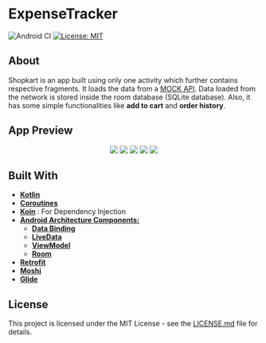 # ExpenseTracker

![Android CI](https://github.com/siddheshkothadi/Shopkart/workflows/Android%20CI/badge.svg)
[![License: MIT](https://img.shields.io/badge/License-MIT-yellow.svg)](https://opensource.org/licenses/MIT)

## About

<p>
  Shopkart is an app built using only one activity which further contains respective fragments.
  It loads the data from a <a href="https://github.com/siddheshkothadi/APIData" target="_blank">MOCK API</a>.
  Data loaded from the network is stored inside the room database (SQLite database).
  Also, it has some simple functionalities like <b>add to cart</b> and <b>order history</b>.
</p>

## App Preview

<p align="center">
<span align="center">
  <img src="https://media.giphy.com/media/3EbSLrinWzIz1Ziz41/giphy.gif"/>
  <img src="https://media.giphy.com/media/8EiLRA7kIE2fBuVOph/giphy.gif"/>
  <img src="https://media.giphy.com/media/XdKnTXDqnXBNBETqNq/giphy.gif"/>
  <img src="https://media.giphy.com/media/Gdx8d18HOHvLflIxHf/giphy.gif"/>
  <img src="https://media.giphy.com/media/DQ81IeAkqmbFQzSWXC/giphy.gif"/>
</span>
</p>

## Built With

<ul>
  <li><a href="https://kotlinlang.org/docs/reference/android-overview.html"><b>Kotlin</b></a></li>
  <li><a href="https://developer.android.com/kotlin/coroutines"><b>Coroutines</b></a></li>
  <li><a href="https://insert-koin.io/"><b>Koin</b></a> : For Dependency Injection</li>
  <li><a href="https://developer.android.com/jetpack/docs/guide"><b>Android Architecture Components:</b></a>
    <ul>
      <li><a href="https://developer.android.com/topic/libraries/data-binding"><b>Data Binding</b></a></li>
      <li><a href="https://developer.android.com/topic/libraries/architecture/livedata"><b>LiveData</b></a></li>
      <li><a href="https://developer.android.com/reference/androidx/lifecycle/ViewModel"><b>ViewModel</b></a></li>
      <li><a href="https://developer.android.com/topic/libraries/architecture/room"><b>Room</b></a></li>
    </ul>
  </li>
  <li><a href="https://square.github.io/retrofit/"><b>Retrofit</b></a></li>
  <li><a href="https://github.com/square/moshi"><b>Moshi</b></a></li>
  <li><a href="https://github.com/bumptech/glide"><b>Glide</b></a></li>
</ul>

## License

<p>
  This project is licensed under the MIT License - see the <a href="https://github.com/siddheshkothadi/Shopkart/blob/master/LICENSE.md">LICENSE.md</a> file for details.
</p>
